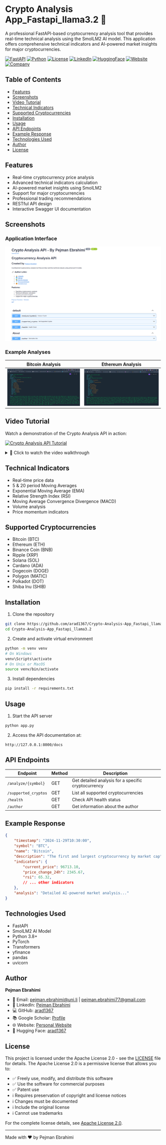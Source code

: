# Crypto Analysis App_Fastapi_llama3.2 🚀

A professional FastAPI-based cryptocurrency analysis tool that provides real-time technical analysis using the SmolLM2 AI model. This application offers comprehensive technical indicators and AI-powered market insights for major cryptocurrencies.

[![FastAPI](https://img.shields.io/badge/FastAPI-005571?style=for-the-badge&logo=fastapi)](https://fastapi.tiangolo.com/)
[![Python](https://img.shields.io/badge/Python-3776AB?style=for-the-badge&logo=python&logoColor=white)](https://www.python.org/)
[![License](https://img.shields.io/badge/License-Apache_2.0-blue.svg)](https://opensource.org/licenses/Apache-2.0)
[![LinkedIn](https://img.shields.io/badge/LinkedIn-0077B5?style=for-the-badge&logo=linkedin&logoColor=white)](https://www.linkedin.com/in/pejman-ebrahimi-4a60151a7/)
[![HuggingFace](https://img.shields.io/badge/🤗_Hugging_Face-FFD21E?style=for-the-badge)](https://huggingface.co/arad1367)
[![Website](https://img.shields.io/badge/Website-008080?style=for-the-badge&logo=About.me&logoColor=white)](https://arad1367.github.io/pejman-ebrahimi/)
[![Company](https://img.shields.io/badge/GilTech-FF0000?style=for-the-badge&logo=About.me&logoColor=white)](https://www.giltech-megoldasok.com/)


## Table of Contents
- [Features](#features)
- [Screenshots](#screenshots)
- [Video Tutorial](#video-tutorial)
- [Technical Indicators](#technical-indicators)
- [Supported Cryptocurrencies](#supported-cryptocurrencies)
- [Installation](#installation)
- [Usage](#usage)
- [API Endpoints](#api-endpoints)
- [Example Response](#example-response)
- [Technologies Used](#technologies-used)
- [Author](#author)
- [License](#license)

## Features
- Real-time cryptocurrency price analysis
- Advanced technical indicators calculation
- AI-powered market insights using SmolLM2
- Support for major cryptocurrencies
- Professional trading recommendations
- RESTful API design
- Interactive Swagger UI documentation

## Screenshots
### Application Interface
![API Interface](ui.png)

### Example Analyses
| Bitcoin Analysis | Ethereum Analysis |
|:----------------:|:-----------------:|
| ![BTC Analysis](btc.png) | ![ETH Analysis](eth.png) |

## Video Tutorial
Watch a demonstration of the Crypto Analysis API in action:

[![Crypto Analysis API Tutorial](https://img.youtube.com/vi/D-m4HtlmEAw/maxresdefault.jpg)](https://youtu.be/D-m4HtlmEAw "Crypto Analysis API Tutorial")

<details>
<summary>🎥 Click to watch the video walkthrough</summary>

https://www.youtube.com/watch?v=D-m4HtlmEAw

Key points covered in the video:
- Real-time cryptocurrency analysis
- Technical indicators explanation
- API usage demonstration
- Live market insights
</details>

## Technical Indicators
- Real-time price data
- 5 & 20 period Moving Averages
- Exponential Moving Average (EMA)
- Relative Strength Index (RSI)
- Moving Average Convergence Divergence (MACD)
- Volume analysis
- Price momentum indicators

## Supported Cryptocurrencies
- Bitcoin (BTC)
- Ethereum (ETH)
- Binance Coin (BNB)
- Ripple (XRP)
- Solana (SOL)
- Cardano (ADA)
- Dogecoin (DOGE)
- Polygon (MATIC)
- Polkadot (DOT)
- Shiba Inu (SHIB)

## Installation
1. Clone the repository
```bash
git clone https://github.com/arad1367/Crypto-Analysis-App_Fastapi_llama3.2.git
cd Crypto-Analysis-App_Fastapi_llama3.2
```

2. Create and activate virtual environment
```bash
python -m venv venv
# On Windows
venv\Scripts\activate
# On Unix or MacOS
source venv/bin/activate
```

3. Install dependencies
```bash
pip install -r requirements.txt
```

## Usage
1. Start the API server
```bash
python app.py
```

2. Access the API documentation at:
```
http://127.0.0.1:8000/docs
```

## API Endpoints
| Endpoint | Method | Description |
|----------|---------|------------|
| `/analyze/{symbol}` | GET | Get detailed analysis for a specific cryptocurrency |
| `/supported_cryptos` | GET | List all supported cryptocurrencies |
| `/health` | GET | Check API health status |
| `/author` | GET | Get information about the author |

## Example Response
```json
{
    "timestamp": "2024-11-29T10:30:00",
    "symbol": "BTC",
    "name": "Bitcoin",
    "description": "The first and largest cryptocurrency by market cap",
    "indicators": {
        "current_price": 96713.10,
        "price_change_24h": 2345.67,
        "rsi": 65.32,
        // ... other indicators
    },
    "analysis": "Detailed AI-powered market analysis..."
}
```

## Technologies Used
- FastAPI
- SmolLM2 AI Model
- Python 3.8+
- PyTorch
- Transformers
- yfinance
- pandas
- uvicorn

## Author
**Pejman Ebrahimi**
- 📧 Email: [pejman.ebrahimi@uni.li](mailto:pejman.ebrahimi@uni.li) | [pejman.ebrahimi77@gmail.com](mailto:pejman.ebrahimi77@gmail.com)
- 🔗 LinkedIn: [Pejman Ebrahimi](https://www.linkedin.com/in/pejman-ebrahimi-4a60151a7/)
- 💻 GitHub: [arad1367](https://github.com/arad1367)
- 📚 Google Scholar: [Profile](https://scholar.google.com/citations?user=zO-nHd0AAAAJ&hl=en)
- 🌐 Website: [Personal Website](https://arad1367.github.io/pejman-ebrahimi/)
- 🤗 Hugging Face: [arad1367](https://huggingface.co/arad1367)

## License
This project is licensed under the Apache License 2.0 - see the [LICENSE](LICENSE) file for details. The Apache License 2.0 is a permissive license that allows you to:

- ✅ Freely use, modify, and distribute this software
- ✅ Use the software for commercial purposes
- ✅ Patent use
- ℹ️ Requires preservation of copyright and license notices
- ℹ️ Changes must be documented
- ℹ️ Include the original license
- ℹ️ Cannot use trademarks

For the complete license details, see [Apache License 2.0](https://opensource.org/licenses/Apache-2.0).

---
Made with ❤️ by Pejman Ebrahimi